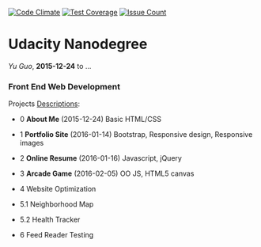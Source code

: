 [![Code Climate](https://codeclimate.com/github/prodbuilder/udacity-nano-frontend/badges/gpa.svg)](https://codeclimate.com/github/prodbuilder/udacity-nano-frontend)
[![Test Coverage](https://codeclimate.com/github/prodbuilder/udacity-nano-frontend/badges/coverage.svg)](https://codeclimate.com/github/prodbuilder/udacity-nano-frontend/coverage)
[![Issue Count](https://codeclimate.com/github/prodbuilder/udacity-nano-frontend/badges/issue_count.svg)](https://codeclimate.com/github/prodbuilder/udacity-nano-frontend)
# Udacity Nanodegree
_Yu Guo_, **2015-12-24** to ...

### Front End Web Development

Projects [Descriptions](https://www.udacity.com/wiki/nd001#!#nanodegree-projects):

- 0 **About Me** (2015-12-24) Basic HTML/CSS

- 1 **Portfolio Site** (2016-01-14) Bootstrap, Responsive design, Responsive images

- 2 **Online Resume** (2016-01-16) Javascript, jQuery

- 3 **Arcade Game** (2016-02-05) OO JS, HTML5 canvas

- 4 Website Optimization

- 5.1 Neighborhood Map

- 5.2 Health Tracker

- 6 Feed Reader Testing
